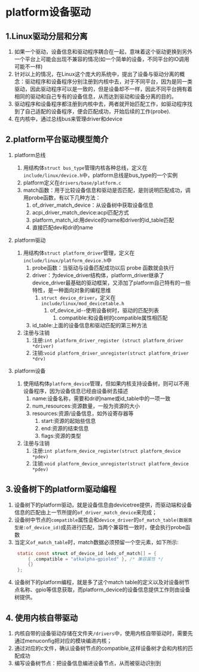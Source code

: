 # platform设备驱动
## 1.Linux驱动分层和分离
1. 如果一个驱动，设备信息和驱动程序耦合在一起，意味着这个驱动更换到另外一个平台上可能会出现不兼容的情况(如一个简单的设备，不同平台的IO调用可能不一样)
2. 针对以上的情况，在Linux这个庞大的系统中，提出了设备与驱动分离的概念：驱动程序和设备程序分别注册到内核中去，对于不同平台，因为是同一类驱动，因此驱动程序可以是一致的，但是设备却不一样，因此不同平台拥有着相同的驱动和自己专有的设备信息，从而达到驱动和设备分离的目的。
3. 驱动程序和设备程序都注册到内核中去，两者就开始匹配工作，如驱动程序找到了自己适配的设备程序，便会匹配成功，开始后续的工作(probe).
4. 在内核中，通过总线bus来管理driver和device
   
## 2.platform平台驱动模型简介
1. platform总线
   1. 用结构体`struct bus_type`管理内核各种总线，定义在`include/linux/device.h`中，platform总线是bus_type的一个实例
   2. platform定义在`drivers/base/platform.c`
   3. match函数：用于比较设备信息和驱动是否匹配，是则说明匹配成功，调用probe函数，有以下几种方法：
      1. of_driver_match_device：从设备树中获取设备信息
      2. acpi_driver_match_device:acpi匹配方式
      3. platform_match_id:用device的name和driver的id_table匹配
      4. 直接匹配dev和dri的name
   
2. platform驱动
   1. 用结构体`struct platform_driver`管理，定义在`include/linux/platform_device.h`中
      1. probe函数：当驱动与设备匹配成功以后 probe 函数就会执行
      2. driver：为device_driver结构体，platform_driver继承了device_driver最基础的驱动框架，又添加了platform自己特有的一些特性，是一种面向对象的编程思维
         1. `struct device_driver`，定义在`include/linux/mod_devicetable.h`
            1. of_device_id--使用设备树时，驱动的匹配列表
               1. compatible:和设备树的compatible属性相匹配
      3. id_table:上面的设备信息和驱动匹配的第三种方法
   2. 注册与注销
      1. 注册:`int platform_driver_register (struct platform_driver *driver)`
      2. 注销:`void platform_driver_unregister(struct platform_driver *drv)`
   
3. platform设备
   1. 使用结构体` platform_device `管理，但如果内核支持设备树，则可以不用设备程序，因为设备信息已经由设备树去描述
      1. name:设备名称，需要和dri的name或id_table中的一项一致
      2. num_resources:资源数量，一般为资源的大小
      3. resources:资源/设备信息，如外设寄存器等
         1. start:资源的起始些信息
         2. end:资源的结束信息
         3. flags:资源的类型
   2. 注册与注销
      1. 注册:`int platform_device_register(struct platform_device *pdev)`
      2. 注销:`void platform_device_unregister(struct platform_device *pdev)`

## 3.设备树下的platform驱动编程
1. 设备树下的platform驱动，就是设备信息由devicetree提供，而驱动端和设备信息的匹配由上一节所提的`of_driver_match_device`来完成；
2. 设备树中节点的`compatible`属性会和`device_driver`的`of_match_table(数据类型是:of_device_id)`成员进行匹配，当两个兼容性一致时，便会执行probe函数
3. 当定义`of_match_table`时，match数据必须预留一个空元素，如下所示:
   ```c
    static const struct of_device_id leds_of_match[] = {
        { .compatible = "atkalpha-gpioled" }, /* 兼容属性 */
        {}
    };
   ```
4. 设备树下的platform编程，就是多了这个match table的定义以及对设备树节点名称、gpio等信息获取，而platform_device的设备信息提供工作则由设备树提供。

## 4. 使用内核自带驱动
1. 内核自带的设备驱动存储在文件夹`/drivers`中，使用内核自带驱动时，需要先通过menuconfig把对应的模块编进内核；
2. 通过对应的c文件，确认设备树节点的compatible,这样设备树才会和内核的匹配成功
3. 编写设备树节点：把设备信息编进设备节点，从而被驱动识别到
